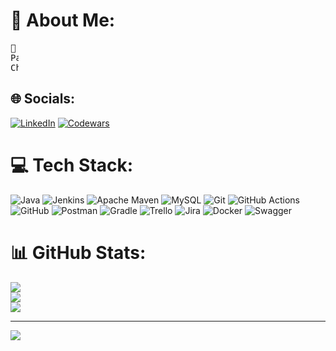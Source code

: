 # 💫 About Me:
<div style="font-family: monospace; white-space: nowrap; overflow: hidden; width: 100%; border-right: .15em solid orange; animation: typing 3s steps(40), blink-caret .75s step-end infinite;">
    👋 Hey there, I'm Alla!<br>
    Passionate about automation and committed to software quality. 🚀<br>
    Check out my projects and let’s connect!
</div>

<style>
@keyframes typing {
    from { width: 0; }
    to { width: 100%; }
}

@keyframes blink-caret {
    from, to { border-color: transparent; }
    50% { border-color: orange; }
}
</style>

## 🌐 Socials:
[![LinkedIn](https://img.shields.io/badge/LinkedIn-%230077B5.svg?logo=linkedin&logoColor=white)](https://linkedin.com/in/alla-vorobieva/) 
[![Codewars](https://www.codewars.com/users/Alla%20B/badges/small)](https://www.codewars.com/users/Alla%20B)

# 💻 Tech Stack:
![Java](https://img.shields.io/badge/java-%23ED8B00.svg?style=for-the-badge&logo=openjdk&logoColor=white) ![Jenkins](https://img.shields.io/badge/jenkins-%232C5263.svg?style=for-the-badge&logo=jenkins&logoColor=white) ![Apache Maven](https://img.shields.io/badge/Apache%20Maven-C71A36?style=for-the-badge&logo=Apache%20Maven&logoColor=white) ![MySQL](https://img.shields.io/badge/mysql-4479A1.svg?style=for-the-badge&logo=mysql&logoColor=white) ![Git](https://img.shields.io/badge/git-%23F05033.svg?style=for-the-badge&logo=git&logoColor=white) ![GitHub Actions](https://img.shields.io/badge/github%20actions-%232671E5.svg?style=for-the-badge&logo=githubactions&logoColor=white) ![GitHub](https://img.shields.io/badge/github-%23121011.svg?style=for-the-badge&logo=github&logoColor=white) ![Postman](https://img.shields.io/badge/Postman-FF6C37?style=for-the-badge&logo=postman&logoColor=white) ![Gradle](https://img.shields.io/badge/Gradle-02303A.svg?style=for-the-badge&logo=Gradle&logoColor=white) ![Trello](https://img.shields.io/badge/Trello-%23026AA7.svg?style=for-the-badge&logo=Trello&logoColor=white) ![Jira](https://img.shields.io/badge/jira-%230A0FFF.svg?style=for-the-badge&logo=jira&logoColor=white) ![Docker](https://img.shields.io/badge/docker-%230db7ed.svg?style=for-the-badge&logo=docker&logoColor=white) ![Swagger](https://img.shields.io/badge/-Swagger-%23Clojure?style=for-the-badge&logo=swagger&logoColor=white)

# 📊 GitHub Stats:
![](https://github-readme-stats.vercel.app/api?username=AllaBird&theme=dark&hide_border=false&include_all_commits=true&count_private=true)<br/>
![](https://github-readme-streak-stats.herokuapp.com/?user=AllaBird&theme=dark&hide_border=false)<br/>
![](https://github-readme-stats.vercel.app/api/top-langs/?username=AllaBird&theme=dark&hide_border=false&include_all_commits=true&count_private=true&layout=compact)

---
[![](https://visitcount.itsvg.in/api?id=AllaBird&icon=0&color=0)](https://visitcount.itsvg.in)

